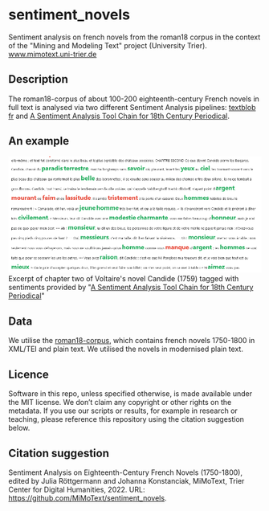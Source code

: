 # sentiment_novels

Sentiment analysis on french novels from the roman18 corpus in the context of the "Mining and Modeling Text" project (University Trier). www.mimotext.uni-trier.de


## Description

The roman18-corpus of about 100-200 eighteenth-century French novels in full text is analysed via two different Sentiment Analysis pipelines: [textblob fr](https://pypi.org/project/textblob-fr/) and [A Sentiment Analysis Tool Chain for 18th Century Periodical](https://gitlab.uni.lu/melusina/vdhd/koncar_sentiment).


## An example
![Sentiment Analysis](https://raw.githubusercontent.com/MiMoText/sentiment_novels/main/img/sentiments_voltaire_candide.PNG?raw=true)
Excerpt of chapter two of Voltaire's novel Candide (1759) tagged with sentiments provided by "[A Sentiment Analysis Tool Chain for 18th Century Periodical](https://gitlab.uni.lu/melusina/vdhd/koncar_sentiment)"

## Data 

We utilise the [roman18-corpus](https://github.com/MiMoText/roman18), which contains french novels 1750-1800 in XML/TEI and plain text.  We utilised the novels in modernised plain text.  

## Licence

Software in this repo, unless specified otherwise, is made available under the MIT license. We don’t claim any copyright or other rights on the metadata. If you use our scripts or results, for example in research or teaching, please reference this repository using the citation suggestion below.


## Citation suggestion

Sentiment Analysis on Eighteenth-Century French Novels (1750-1800), edited by Julia Röttgermann and Johanna Konstanciak, MiMoText, Trier Center for Digital Humanities, 2022. URL: https://github.com/MiMoText/sentiment_novels.

